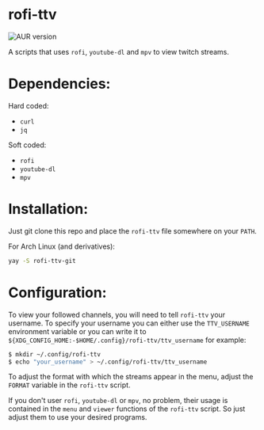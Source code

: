 # rofi-ttv
![AUR version](https://img.shields.io/aur/version/rofi-ttv-git)

A scripts that uses `rofi`, `youtube-dl` and `mpv` to view twitch streams.

# Dependencies:

Hard coded:
 * `curl`
 * `jq`

Soft coded:
 * `rofi`
 * `youtube-dl`
 * `mpv`

# Installation:

Just git clone this repo and place the `rofi-ttv` file somewhere on your `PATH`.

For Arch Linux (and derivatives):
```sh
yay -S rofi-ttv-git
```

# Configuration:

To view your followed channels, you will need to tell `rofi-ttv` your username. To specify your username you can either use the `TTV_USERNAME` environment variable or you can write it to `${XDG_CONFIG_HOME:-$HOME/.config}/rofi-ttv/ttv_username` for example:

```sh
$ mkdir ~/.config/rofi-ttv
$ echo "your_username" > ~/.config/rofi-ttv/ttv_username
```

To adjust the format with which the streams appear in the menu, adjust the `FORMAT` variable in the `rofi-ttv` script.

If you don't user `rofi`, `youtube-dl` or `mpv`, no problem, their usage is contained in the `menu` and `viewer` functions of the `rofi-ttv` script. So just adjust them to use your desired programs.
